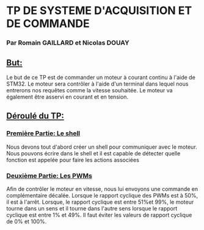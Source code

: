 # TP DE SYSTEME D'ACQUISITION ET DE COMMANDE
### Par Romain GAILLARD et Nicolas DOUAY
## <ins>But:</ins>
Le but de ce TP est de commander un moteur à courant continu à l'aide de STM32. Le moteur sera contrôler à l'aide d'un terminal dans lequel nous entrerons nos requêtes comme la vitesse souhaitée. Le moteur va également être asservi en courant et en tension.
## <ins>Déroulé du TP:</ins>
### <ins>Première Partie: Le shell</ins>
Nous devons tout d'abord créer un shell pour communiquer avec le moteur. Nous pouvons écrire dans le shell et il est capable de détecter quelle fonction est appelée pour faire les actions associées
### <ins>Deuxième Partie: Les PWMs</ins>
Afin de contrôler le moteur en vitesse, nous lui envoyons une commande en complémentaire décalée. Lorsque le rapport cyclique des PWMs est à 50%, il est à l'arrêt. Lorsque, le rapport cyclique est entre 51%et 99%, le moteur tourne dans un sens et il tourne dans l'autre sens lorsque le rapport cyclique est entre 1% et 49%. Il faut éviter les valeurs de rapport cyclique de 0% et 100%. 
